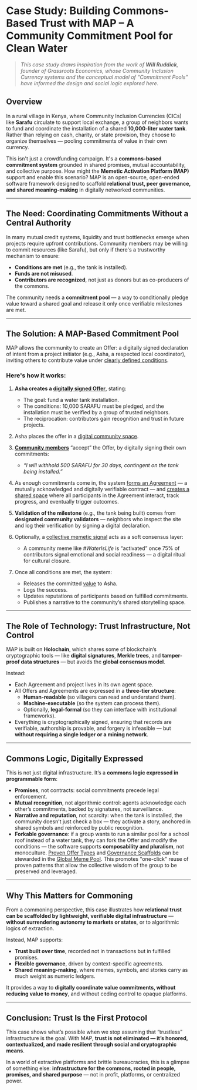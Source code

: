 # Case Study: Building Commons-Based Trust with MAP – A Community Commitment Pool for Clean Water


> _This case study draws inspiration from the work of **Will Ruddick**, founder of Grassroots Economics, whose Community Inclusion Currency systems and the conceptual model of “Commitment Pools” have informed the design and social logic explored here._

## Overview

In a rural village in Kenya, where Community Inclusion Currencies (CICs) like **Sarafu** circulate to support local exchange, a group of neighbors wants to fund and coordinate the installation of a shared **10,000-liter water tank**. Rather than relying on cash, charity, or state provision, they choose to organize themselves — pooling commitments of value in their own currency.

This isn't just a crowdfunding campaign. It's a **commons-based commitment system** grounded in shared promises, mutual accountability, and collective purpose. How might the **Memetic Activation Platform (MAP)** support and enable this scenario? MAP is an open-source, open-ended software framework designed to scaffold **relational trust, peer governance, and shared meaning-making** in digitally networked communities.

---

## The Need: Coordinating Commitments Without a Central Authority

In many mutual credit systems, liquidity and trust bottlenecks emerge when projects require upfront contributions. Community members may be willing to commit resources (like Sarafu), but only if there's a trustworthy mechanism to ensure:

- **Conditions are met** (e.g., the tank is installed).
- **Funds are not misused**.
- **Contributors are recognized**, not just as donors but as co-producers of the commons.

The community needs a **commitment pool** — a way to conditionally pledge value toward a shared goal and release it only once verifiable milestones are met.

---

## The Solution: A MAP-Based Commitment Pool

MAP allows the community to create an Offer: a digitally signed declaration of intent from a project initiator (e.g., Asha, a respected local coordinator), inviting others to contribute value under [clearly defined conditions](/docs-understanding-map/understanding-the-map/appendices/glossary/#promise).

### Here's how it works:

1. **Asha creates a [digitally signed Offer](/docs-understanding-map/understanding-the-map/appendices/glossary/#offer)**, stating:
    - The goal: fund a water tank installation.
    - The conditions: 10,000 SARAFU must be pledged, and the installation must be verified by a group of trusted neighbors.
    - The reciprocation: contributors gain recognition and trust in future projects.

2. Asha places the offer in a [digital community space](/docs-understanding-map/understanding-the-map/appendices/glossary/#agentspace).

3. **[Community members](/docs-understanding-map/understanding-the-map/appendices/glossary/#agent)** “accept” the Offer, by digitally signing their own commitments:
    - _“I will withhold 500 SARAFU for 30 days, contingent on the tank being installed.”_

4. As enough commitments come in, the system [forms an Agreement](/docs-understanding-map/understanding-the-map/appendices/glossary/#agreement) — a mutually acknowledged and digitally verifiable contract — and [creates a shared space](/docs-understanding-map/understanding-the-map/appendices/glossary/#agreement-based-agentspacee) where all participants in the Agreement interact, track progress, and eventually trigger outcomes.

5. **Validation of the milestone** (e.g., the tank being built) comes from **designated community validators** — neighbors who inspect the site and log their verification by signing a digital declaration.

6. Optionally, a [collective memetic signal](/docs-understanding-map/understanding-the-map/appendices/glossary/#meme) acts as a soft consensus layer:
    - A community meme like _#WaterIsLife_ is “activated” once 75% of contributors signal emotional and social readiness — a digital ritual for cultural closure.

7. Once all conditions are met, the system:
    - Releases the committed [value](/docs-understanding-map/understanding-the-map/appendices/glossary/#vital-capital) to Asha.
    - Logs the success.
    - Updates reputations of participants based on fulfilled commitments.
    - Publishes a narrative to the community’s shared storytelling space.
---

## The Role of Technology: Trust Infrastructure, Not Control

MAP is built on **Holochain**, which shares some of blockchain’s cryptographic tools — like **digital signatures**, **Merkle trees**, and **tamper-proof data structures** — but avoids the **global consensus model**.

Instead:

- Each Agreement and project lives in its own agent space.
- All Offers and Agreements are expressed in a **three-tier structure**:
    - **Human-readable** (so villagers can read and understand them).
    - **Machine-executable** (so the system can process them).
    - Optionally, **legal-formal** (so they can interface with institutional frameworks).
- Everything is cryptographically signed, ensuring that records are verifiable, authorship is provable, and forgery is infeasible — but **without requiring a single ledger or a mining network**.

---

## Commons Logic, Digitally Expressed

This is not just digital infrastructure. It’s a **commons logic expressed in programmable form**:

- **Promises**, not contracts: social commitments precede legal enforcement.
- **Mutual recognition**, not algorithmic control: agents acknowledge each other’s commitments, backed by signatures, not surveillance.
- **Narrative and reputation**, not scarcity: when the tank is installed, the community doesn’t just check a box — they activate a story, anchored in shared symbols and reinforced by public recognition.
- **Forkable governance**: if a group wants to run a similar pool for a school roof instead of a water tank, they can fork the Offer and modify the conditions — the software supports **composability and pluralism**, not monoculture.
  [Proven Offer Types](/docs-understanding-map/understanding-the-map/appendices/glossary/#offer-type) and [Governance Scaffolds](/docs-understanding-map/understanding-the-map/appendices/glossary/#governance-scaffold) can be stewarded in the [Global Meme Pool](/docs-understanding-map/understanding-the-map/appendices/glossary/#meme-pool). This promotes "one-click" reuse of proven patterns that allow the collective wisdom of the group to be preserved and leveraged.

---

## Why This Matters for Commoning

From a commoning perspective, this case illustrates how **relational trust can be scaffolded by lightweight, verifiable digital infrastructure** — **without surrendering autonomy to markets or states**, or to algorithmic logics of extraction.

Instead, MAP supports:

- **Trust built over time**, recorded not in transactions but in fulfilled promises.
- **Flexible governance**, driven by context-specific agreements.
- **Shared meaning-making**, where memes, symbols, and stories carry as much weight as numeric ledgers.

It provides a way to **digitally coordinate value commitments, without reducing value to money**, and without ceding control to opaque platforms.

---

## Conclusion: Trust Is the First Protocol

This case shows what’s possible when we stop assuming that “trustless” infrastructure is the goal. With MAP, **trust is not eliminated — it’s honored, contextualized, and made resilient through social and cryptographic means**.

In a world of extractive platforms and brittle bureaucracies, this is a glimpse of something else: **infrastructure for the commons, rooted in people, promises, and shared purpose** — not in profit, platforms, or centralized power.